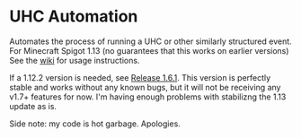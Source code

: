# UHC Automation
Automates the process of running a UHC or other similarly structured event. For Minecraft Spigot 1.13 (no guarantees that this works on earlier versions) See the [wiki](https://github.com/CactusPuppy/uhcautomation/wiki) for usage instructions.

If a 1.12.2 version is needed, see [Release 1.6.1](https://github.com/CactusPuppy/uhcautomation/releases/tag/1.6.1). This version is perfectly stable and works without any known bugs, but it will not be receiving any v1.7+ features for now. I'm having enough problems with stabilizng the 1.13 update as is.

Side note: my code is hot garbage. Apologies.
